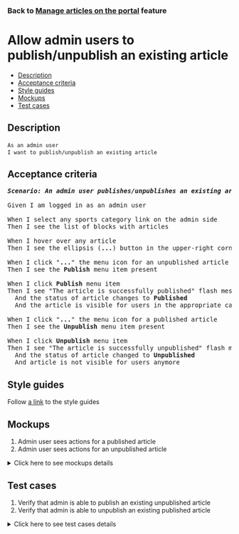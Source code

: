 ### Back to [Manage articles on the portal](../../) feature

# Allow admin users to publish/unpublish an existing article

- [Description](#description)
- [Acceptance criteria](#acceptance-criteria)
- [Style guides](#style-guides)
- [Mockups](#mockups)
- [Test cases](#test-cases)

## Description

    As an admin user
    I want to publish/unpublish an existing article

## Acceptance criteria

<pre>
<b><i>Scenario: An admin user publishes/unpublishes an existing article</i></b>

Given I am logged in as an admin user

When I select any sports category link on the admin side
Then I see the list of blocks with articles

When I hover over any article
Then I see the ellipsis (<b>...</b>) button in the upper-right corner

When I click "<b>...</b>" the menu icon for an unpublished article
Then I see the <b>Publish</b> menu item present

When I click <b>Publish</b> menu item
Then I see "The article is successfully published" flash message
  And the status of article changes to <b>Published</b>
  And the article is visible for users in the appropriate category

When I click "<b>...</b>" the menu icon for a published article
Then I see the <b>Unpublish</b> menu item present

When I click <b>Unpublish</b> menu item
Then I see "The article is successfully unpublished" flash message
  And the status of article changed to <b>Unpublished</b>
  And article is not visible for users anymore
</pre>

## Style guides

Follow [a link](https://www.figma.com/proto/0zkkf5WC77OSpvyD6YXpFE/Style-guides?page-id=0%3A1&node-id=19%3A5368&viewport=266%2C48%2C0.54&scaling=min-zoom&starting-point-node-id=19%3A5368) to the style guides

## Mockups

1. Admin user sees actions for a published article
2. Admin user sees actions for an unpublished article

<details>
  <summary>Click here to see mockups details</summary>

**1. Admin user sees actions for a published article:**

![Admin user sees actions for a published article](/sports_hub_portal/desktop_application_features/manage_articles/images/published_article_actions.png)

**2. Admin user sees actions for an unpublished article:**

![Admin user sees actions for an unpublished article](/sports_hub_portal/desktop_application_features/manage_articles/images/unpublished_article_actions.png)

</details>

## Test cases

1. Verify that admin is able to publish an existing unpublished article
2. Verify that admin is able to unpublish an existing published article

<details>
  <summary>Click here to see test cases details</summary>

### **#1. Verify that admin is able to publish an existing unpublished article**

|Preconditions|Steps|Expected result
--------------|-----|----------
|- Log in with admin account</br>- Go to the category configuration page</br>- There is an unpublished article|1) Hover over a published article</br>2) Click "<b>...</b>" button > <b>Publish</b> menu item|2) "The article is successfully published" flash message appears and the users can see the article|

### **#2. Verify that admin is able to unpublish an existing published article**

|Preconditions|Steps|Expected result
--------------|-----|----------
|- Log in with admin account</br>- Go to the category configuration page</br>- There is a published article|1) Hover over a published article</br>2) Click "<b>...</b>" button > <b>Unpublish</b> menu item|2) "The article is successfully unpublished" flash message appears and the users cannot see the article|

</details>
